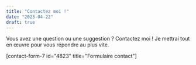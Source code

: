 ```yaml
---
title: "Contactez moi !"
date: "2023-04-22"
draft: true
---
```


Vous avez une question ou une suggestion ? Contactez moi ! Je mettrai tout en œuvre pour vous répondre au plus vite.

\[contact-form-7 id="4823" title="Formulaire contact"\]
